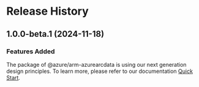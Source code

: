 # Release History
    
## 1.0.0-beta.1 (2024-11-18)

### Features Added

The package of @azure/arm-azurearcdata is using our next generation design principles. To learn more, please refer to our documentation [Quick Start](https://aka.ms/azsdk/js/mgmt/quickstart).
